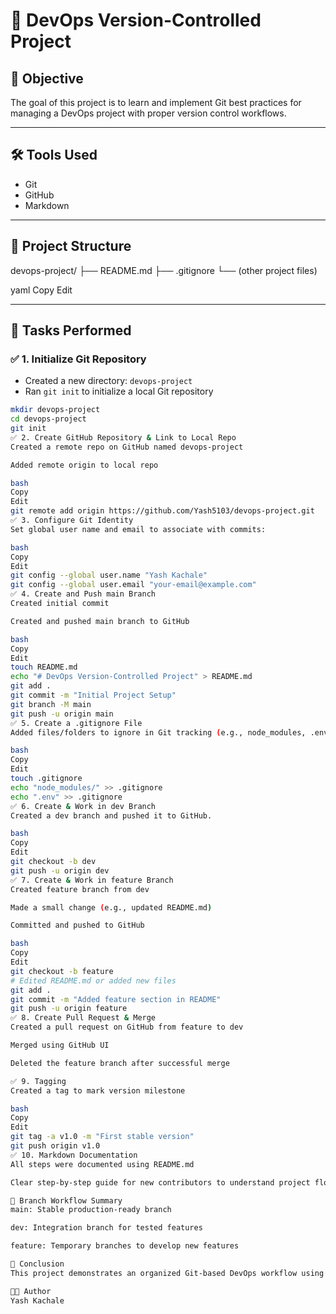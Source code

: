 # 🚀 DevOps Version-Controlled Project

## 📌 Objective
The goal of this project is to learn and implement Git best practices for managing a DevOps project with proper version control workflows.

---

## 🛠️ Tools Used
- Git
- GitHub
- Markdown

---

## 📁 Project Structure

devops-project/ ├── README.md ├── .gitignore └── (other project files)

yaml
Copy
Edit

---

## 📖 Tasks Performed

### ✅ 1. Initialize Git Repository
- Created a new directory: `devops-project`
- Ran `git init` to initialize a local Git repository

```bash
mkdir devops-project
cd devops-project
git init
✅ 2. Create GitHub Repository & Link to Local Repo
Created a remote repo on GitHub named devops-project

Added remote origin to local repo

bash
Copy
Edit
git remote add origin https://github.com/Yash5103/devops-project.git
✅ 3. Configure Git Identity
Set global user name and email to associate with commits:

bash
Copy
Edit
git config --global user.name "Yash Kachale"
git config --global user.email "your-email@example.com"
✅ 4. Create and Push main Branch
Created initial commit

Created and pushed main branch to GitHub

bash
Copy
Edit
touch README.md
echo "# DevOps Version-Controlled Project" > README.md
git add .
git commit -m "Initial Project Setup"
git branch -M main
git push -u origin main
✅ 5. Create a .gitignore File
Added files/folders to ignore in Git tracking (e.g., node_modules, .env, etc.)

bash
Copy
Edit
touch .gitignore
echo "node_modules/" >> .gitignore
echo ".env" >> .gitignore
✅ 6. Create & Work in dev Branch
Created a dev branch and pushed it to GitHub.

bash
Copy
Edit
git checkout -b dev
git push -u origin dev
✅ 7. Create & Work in feature Branch
Created feature branch from dev

Made a small change (e.g., updated README.md)

Committed and pushed to GitHub

bash
Copy
Edit
git checkout -b feature
# Edited README.md or added new files
git add .
git commit -m "Added feature section in README"
git push -u origin feature
✅ 8. Create Pull Request & Merge
Created a pull request on GitHub from feature to dev

Merged using GitHub UI

Deleted the feature branch after successful merge

✅ 9. Tagging
Created a tag to mark version milestone

bash
Copy
Edit
git tag -a v1.0 -m "First stable version"
git push origin v1.0
✅ 10. Markdown Documentation
All steps were documented using README.md

Clear step-by-step guide for new contributors to understand project flow

🌳 Branch Workflow Summary
main: Stable production-ready branch

dev: Integration branch for tested features

feature: Temporary branches to develop new features

📝 Conclusion
This project demonstrates an organized Git-based DevOps workflow using branching strategies, pull requests, tags, and markdown documentation to enable easy collaboration and version tracking.

👨‍💻 Author
Yash Kachale
